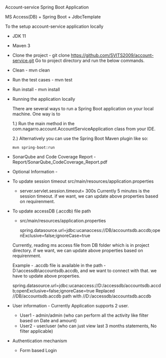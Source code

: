 Account-service Spring Boot Application

MS Access(DB) + Spring Boot + JdbcTemplate

To the setup account-service application locally
* JDK 11
* Maven 3

* Clone the project - git clone https://github.com/SVITS2009/account-service.git
  Go to project directory and run the below commands.

* Clean - mvn clean
* Run the test cases - mvn test
* Run install - mvn install

* Running the application locally

  There are several ways to run a Spring Boot application on your local machine. One way is to
  
  1.) Run the main method in the com.nagarro.account.AccountServiceApplication class from your IDE.
  
  2.) Alternatively you can use the Spring Boot Maven plugin like so:
  
      mvn spring-boot:run

* SonarQube and Code Coverage Report - Report/SonarQube_CodeCoverage_Report.pdf


* Optional Information -

- To update session timeout
  src/main/resources/application.properties
    * server.servlet.session.timeout= 300s
      Currently 5 minutes is the session timeout. if we want, we can update above properties based on requirenment.

- To update accessDB (.accdb) file path
    * src/main/resources/application.properties
    
      spring.datasource.url=jdbc:ucanaccess://DB/accountsdb.accdb;openExclusive=false;ignoreCase=true

  Currently, reading ms access file from DB folder which is in project directory. if we want, we can update above properties based on requirenment.
  
  Example - .accdb file is available in the path - D:\accessdb\accountsdb.accdb, and we want to connect with that. we have to update above properties.

  spring.datasource.url=jdbc:ucanaccess://D:/accessdb/accountsdb.accdb;openExclusive=false;ignoreCase=true
  Replaced //DB/accountsdb.accdb path with //D:/accessdb/accountsdb.accdb

- User information -
  Currently Application supports 2 user.
    * User1 - admin/admin (who can perform all the activity like filter based on Date and amount)
    * User2 - user/user (who can just view last 3 months statements, No filter applicable)

- Authentication mechanism
    * Form based Login
  
    




